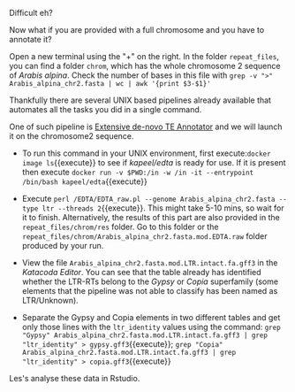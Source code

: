 Difficult eh?  

Now what if you are provided with a full chromosome and you have to annotate it? 

Open a new terminal using the "+" on the right. In the folder `repeat_files`, you can find a folder `chrom`, which has the whole chromosome 2 sequence of *Arabis alpina*. Check the number of bases in this file with `grep -v ">" Arabis_alpina_chr2.fasta | wc | awk '{print $3-$1}'`

Thankfully there are several UNIX based pipelines already available that automates all the tasks you did in a single command.  

One of such pipeline is [Extensive de-novo TE Annotator](https://genomebiology.biomedcentral.com/articles/10.1186/s13059-019-1905-y) and we will launch it on the chromosome2 sequence.

* To run this command in your UNIX environment, first execute:`docker image ls`{{execute}} to see if *kapeel/edta* is ready for use. If it is present then execute `docker run -v $PWD:/in -w /in -it --entrypoint /bin/bash kapeel/edta`{{execute}}

* Execute `perl /EDTA/EDTA_raw.pl --genome Arabis_alpina_chr2.fasta --type ltr --threads 2`{{execute}}. This might take 5-10 mins, so wait for it to finish. Alternatively, the results of this part are also provided in the `repeat_files/chrom/res` folder. Go to this folder or the `repeat_files/chrom/Arabis_alpina_chr2.fasta.mod.EDTA.raw` folder produced by your run.

* View the file `Arabis_alpina_chr2.fasta.mod.LTR.intact.fa.gff3` in the *Katacoda Editor*. You can see that the table already has identified whether the LTR-RTs belong to the *Gypsy* or *Copia* superfamily (some elements that the pipeline was not able to classify has been named as LTR/Unknown).

* Separate the Gypsy and Copia elements in two different tables and get only those lines with the `ltr_identity` values using the command: `grep "Gypsy" Arabis_alpina_chr2.fasta.mod.LTR.intact.fa.gff3 | grep "ltr_identity" > gypsy.gff3`{{execute}};
`grep "Copia" Arabis_alpina_chr2.fasta.mod.LTR.intact.fa.gff3 | grep "ltr_identity" > copia.gff3`{{execute}}

Les's analyse these data in Rstudio.



